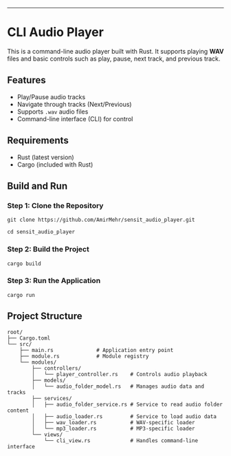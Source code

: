 
* * *

CLI Audio Player
================

This is a command-line audio player built with Rust. It supports playing **WAV** files and basic controls such as play, pause, next track, and previous track.

Features
--------

*   Play/Pause audio tracks
*   Navigate through tracks (Next/Previous)
*   Supports `.wav` audio files
*   Command-line interface (CLI) for control

Requirements
------------

*   Rust (latest version)
*   Cargo (included with Rust)

Build and Run
-------------

### Step 1: Clone the Repository
```
git clone https://github.com/AmirMehr/sensit_audio_player.git
```

```
cd sensit_audio_player
```

### Step 2: Build the Project
```
cargo build
```

### Step 3: Run the Application
```
cargo run
```

Project Structure
-----------------

```
root/
├── Cargo.toml
└── src/
    ├── main.rs              # Application entry point
    ├── module.rs            # Module registry
    └── modules/
        ├── controllers/
        │   └── player_controller.rs    # Controls audio playback
        ├── models/
        │   └── audio_folder_model.rs   # Manages audio data and tracks
        ├── services/
        │   ├── audio_folder_service.rs # Service to read audio folder content
        │   ├── audio_loader.rs         # Service to load audio data
        │   ├── wav_loader.rs           # WAV-specific loader
        │   └── mp3_loader.rs           # MP3-specific loader
        └── views/
            └── cli_view.rs             # Handles command-line interface
```